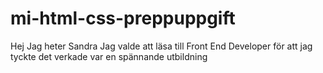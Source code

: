 # mi-html-css-preppuppgift
Hej Jag heter Sandra
Jag valde att läsa till Front End Developer för att jag tyckte det verkade var en spännande utbildning
